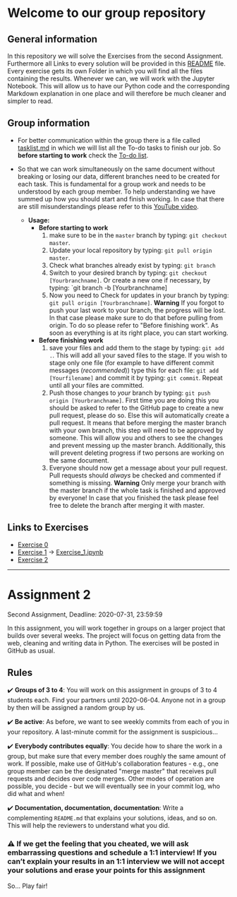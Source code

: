 # Welcome to our group repository

## General information

In this repository we will solve the Exercises from the second Assignment.
Furthermore all Links to every solution will be provided in this [README](./README.md) file.
Every exercise gets its own Folder in which you will find all the files containing the results. Whenever we can, we will work with the Jupyter Notebook. This will allow us to have our Python code and the corresponding Markdown explanation in one place and will therefore be much cleaner and simpler to read.

## Group information

* For better communication within the group there is a file called [tasklist.md](./tasklist.md) in which we will list all the To-do tasks to finish our job. So **before starting to work** check the [To-do list](./tasklist.md).

* So that we can work simultaneously on the same document without breaking or losing our data, different branches need to be created for each task. This is fundamental for a group work and needs to be understood by each group member. To help understanding we have summed up how you should start and finish working. In case that there are still misunderstandings please refer to this [YouTube video](https://www.youtube.com/watch?v=MnUd31TvBoU).
  * **Usage:**
    * **Before starting to work**
      1. make sure to be in the `master` branch by typing: `git checkout master`.
      2. Update your local repository by typing: `git pull origin master`.
      3. Check what branches already exist by typing: `git branch`
      4. Switch to your desired branch by typing: `git checkout [Yourbranchname]`. Or create a new one if necessary, by typing: `git branch -b [Yourbranchname]
      5. Now you need to Check for updates in your branch by typing: `git pull origin [Yourbranchname]`. **Warning** If you forgot to push your last work to your branch, the progress will be lost. In that case please make sure to do that before pulling from origin. To do so please refer to "Before finishing work". As soon as everything is at its right place, you can start working.
    * **Before finishing work**
      1. save your files and add them to the stage by typing: `git add .`. This will add all your saved files to the stage. If you wish to stage only one file (for example to have different commit messages (*recommended*)) type this for each file: `git add [Yourfilename]` and commit it by typing: `git commit`. Repeat until all your files are committed.
      2. Push those changes to *your* branch by typing: `git push origin [Yourbranchname]`. First time you are doing this you should be asked to refer to the GitHub page to create a new pull request, please do so. Else this will automatically create a pull request. It means that before merging the master branch with your own branch, this step will need to be approved by someone. This will allow you and others to see the changes and prevent messing up the master branch. Additionally, this will prevent deleting progress if two persons are working on the same document.
      3. Everyone should now get a message about your pull request. Pull requests should *always* be checked and commented if something is missing. **Warning** Only merge your branch with the master branch if the whole task is finished and approved by everyone! In case that you finished the task please feel free to delete the branch after merging it with master.

## Links to Exercises

* [Exercise 0](./Exercise_0)
* [Exercise 1](./Exercise_1) &rarr; [Exercise_1.ipynb](./Exercise_1/Exercise_1.ipynb)
* [Exercise 2](./Exercise_2)

___

# Assignment 2

Second Assignment, Deadline: 2020-07-31, 23:59:59

In this assignment, you will work together in groups on a larger project that builds over several weeks.
The project will focus on getting data from the web, cleaning and writing data in Python.
The exercises will be posted in GitHub as usual.

## Rules

:heavy_check_mark: **Groups of 3 to 4**: You will work on this assignment in groups of 3 to 4 students each. Find your partners until 2020-06-04. Anyone not in a group by then will be assigned a random group by us.

:heavy_check_mark: **Be active**: As before, we want to see weekly commits from each of you in your repository. A last-minute commit for the assignment is suspicious...

:heavy_check_mark: **Everybody contributes equally**: You decide how to share the work in a group, but make sure that every member does roughly the same amount of work. If possible, make use of GitHub's collaboration features - e.g., one group member can be the designated "merge master" that receives pull requests and decides over code merges. Other modes of operation are possible, you decide - but we will eventually see in your commit log, who did what and when!

:heavy_check_mark: **Documentation, documentation, documentation**: Write a complementing `README.md` that explains your solutions, ideas, and so on. This will help the reviewers to understand what you did.

### :warning: If we get the feeling that you cheated, we will ask embarrassing questions and schedule a 1:1 interview! If you can’t explain your results in an 1:1 interview we will not accept your solutions and erase your points for this assignment

So... Play fair!
